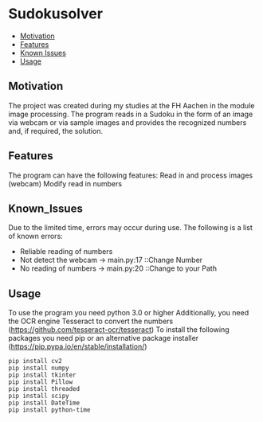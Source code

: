 # Sudokusolver
* [Motivation](#motivation)
* [Features](#features)
* [Known Issues](#known_issues)
* [Usage](#usage)

## Motivation
The project was created during my studies at the FH Aachen in the module image processing.
The program reads in a Sudoku in the form of an image via webcam or via sample images and provides the recognized numbers and, if required, the solution.

## Features
The program can have the following features:
Read in and process images (webcam)
Modify read in numbers

## Known_Issues
Due to the limited time, errors may occur during use. The following is a list of known errors:
* Reliable reading of numbers
* Not detect the webcam -> main.py:17 ::Change Number
* No reading of numbers -> main.py:20 ::Change to your Path

## Usage
To use the program you need python 3.0 or higher
Additionally, you need the OCR engine Tesseract to convert the numbers (https://github.com/tesseract-ocr/tesseract)
To install the following packages you need pip or an alternative package installer (https://pip.pypa.io/en/stable/installation/)
~~~~~~~~~~~~~{.cpp}
pip install cv2
pip install numpy
pip install tkinter
pip install Pillow
pip install threaded
pip install scipy
pip install DateTime
pip install python-time
~~~~~~~~~~~~~
